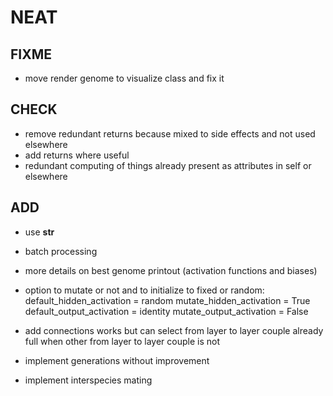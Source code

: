 # NEAT

## FIXME

- move render genome to visualize class and fix it

## CHECK

- remove redundant returns because mixed to side effects and not used elsewhere
- add returns where useful
- redundant computing of things already present as attributes in self or elsewhere

## ADD

- use __str__
- batch processing
- more details on best genome printout (activation functions and biases)

- option to mutate or not and to initialize to fixed or random:
    default_hidden_activation  = random
    mutate_hidden_activation   = True
    default_output_activation  = identity
    mutate_output_activation   = False

- add connections works but can select from layer to layer couple already full when other from layer to layer couple is not
- implement generations without improvement
- implement interspecies mating
